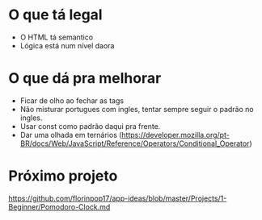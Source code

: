 # O que tá legal

- O HTML tá semantico
- Lógica está num nível daora

# O que dá pra melhorar

- Ficar de olho ao fechar as tags
- Não misturar portugues com ingles, tentar sempre seguir o padrão no ingles.
- Usar const como padrão daqui pra frente.
- Dar uma olhada em ternários (https://developer.mozilla.org/pt-BR/docs/Web/JavaScript/Reference/Operators/Conditional_Operator)

# Próximo projeto

https://github.com/florinpop17/app-ideas/blob/master/Projects/1-Beginner/Pomodoro-Clock.md
